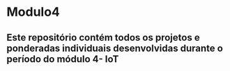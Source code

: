 # Modulo4

## Este repositório contém todos os projetos e ponderadas individuais desenvolvidas durante o período do módulo 4- IoT
